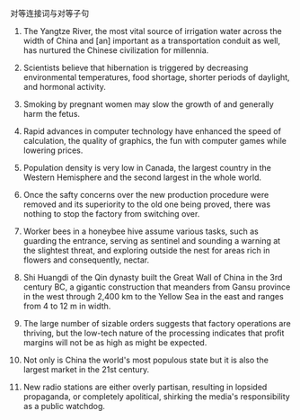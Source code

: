 对等连接词与对等子句

1. The Yangtze River, the most vital source of irrigation water across the width of China and [an] important as a transportation conduit as well, has nurtured the Chinese civilization for millennia.

2. Scientists believe that hibernation is triggered by decreasing environmental temperatures, food shortage, shorter periods of daylight, and hormonal activity.

3. Smoking by pregnant women may slow the growth of and generally harm the fetus.

4. Rapid advances in computer technology have enhanced the speed of calculation, the quality of graphics, the fun with computer games while lowering prices.

5.  Population density is very low in Canada, the largest country in the Western Hemisphere and the second largest in the whole world.

6. Once the safty concerns over the new production procedure were removed and its superiority to the old one being proved, there was nothing to stop the factory from switching over.

7. Worker bees in a honeybee hive assume various tasks, such as guarding the entrance, serving as sentinel and sounding a warning at the slightest threat, and exploring outside the nest for areas rich in flowers and consequently, nectar.

8. Shi Huangdi of the Qin dynasty built the Great Wall of China in the 3rd century BC, a gigantic construction that meanders from Gansu province in the west through 2,400 km to the Yellow Sea in the east and ranges from 4 to 12 m in width.

9. The large number of sizable orders suggests that factory operations are thriving, but the low-tech nature of the processing indicates that profit margins will not be as high as might be expected.

10. Not only is China the world's most populous state but it is also the largest market in the 21st century.

11. New radio stations are either overly partisan, resulting in lopsided propaganda, or completely apolitical, shirking the media's responsibility as a public watchdog.

